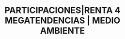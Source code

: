 ---
layout: asset
title: PARTICIPACIONES|RENTA 4 MEGATENDENCIAS | MEDIO AMBIENTE
isin: ES0173130081
---